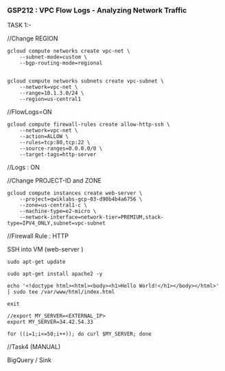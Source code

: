 ### GSP212 :  VPC Flow Logs - Analyzing Network Traffic 


TASK 1:- 

//Change REGION
```
gcloud compute networks create vpc-net \
    --subnet-mode=custom \
    --bgp-routing-mode=regional 
    

gcloud compute networks subnets create vpc-subnet \
    --network=vpc-net \
    --range=10.1.3.0/24 \
    --region=us-central1
```
//FlowLogs=ON

```
gcloud compute firewall-rules create allow-http-ssh \
	--network=vpc-net \
	--action=ALLOW \
	--rules=tcp:80,tcp:22 \
	--source-ranges=0.0.0.0/0 \
  	--target-tags=http-server
```
//Logs : ON

//Change PROJECT-ID and ZONE
```
gcloud compute instances create web-server \
    --project=qwiklabs-gcp-03-d90b4b4a6756 \
    --zone=us-central1-c \
    --machine-type=e2-micro \
    --network-interface=network-tier=PREMIUM,stack-type=IPV4_ONLY,subnet=vpc-subnet 
```
//Firewall Rule : HTTP

SSH into VM (web-server )
```
sudo apt-get update

sudo apt-get install apache2 -y

echo '<!doctype html><html><body><h1>Hello World!</h1></body></html>' | sudo tee /var/www/html/index.html

exit
```


```
//export MY_SERVER=<EXTERNAL_IP>
export MY_SERVER=34.42.54.33

for ((i=1;i<=50;i++)); do curl $MY_SERVER; done
```

//Task4 (MANUAL)

BigQuery / Sink

 
